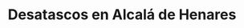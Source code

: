 ---
id: 'service-01'
title: 'Desatascos en Alcalá de Henares'
titleMeta: "Desatascos y Poceros en Alcalá de Henares | 24 Horas"
canonical: https://www.desatascos-madrid.com/desatascos/desatascos-alcala

lugar: 'Alcalá de Henares'
mediumImage: 'renovation-lg.webp'
largeImage: 'desatascosalcala-md.webp'
metaContent: "Pociten: Desatascos y Poceros en Alcalá de Henares. Servicio 24h 🕑. Soluciones rápidas y eficaces para atascos. ¡Contáctanos! ☎️ 647 376 782"
detailBreadcrumbSubTitle: 'Single Service'
detailBreadcrumbDesc: 'Empresa de poceros en Alcalá de Henares con los mejores precios. Llámanos y compruébalo'

#Titulo del banner
title2: 'Desatascos en Alcalá de Henares'
#PARRAFO color negro de fondo y letras en verde
detailSubTitle: 'Desatascos Pociten: La Solución para tus Problemas de Desatascos y Obras de Pocería en Alcalá de Henares'

#PARRAFO slider
parrafo: "Soluciones integrales de desatascos y obras de pocería en Alcalá de Henares"

#PARRAFO Primera pregunta



descripcion: "Si resides en Alcalá de Henares y enfrentas inconvenientes con las tuberías de tu hogar o empresa, contar con un servicio de desatascos y pocería eficiente es crucial. Desatascos Pociten, con más de dos décadas de trayectoria en el sector, se destaca por brindar respuestas rápidas y efectivas a problemas de desatascos en Alcalá de Henares."
detailDesc: ""

#PARRAFO Segunda pregunta
pregunta2: "Sobre Nosotros: Expertos en Desatascos y Pocería"
descripcion1: "En Desatascos Pociten, nos enorgullecemos de nuestra experiencia y conocimientos en el ámbito de los desatascos y obras de pocería. Nuestro equipo, altamente cualificado y formado, está preparado para abordar cualquier desafío en tus instalaciones de tuberías, utilizando tecnología avanzada para asegurar un servicio de calidad superior."
descripcion2: ""

#PARRAFO Tercera pregunta
pregunta3: "Servicios Integrales en Alcalá de Henares"
descripcion3: "Nuestro catálogo de servicios abarca:"

#Set inner Html con contenido variable

contenidoDescripcion: "
<h3>Desatascos</h3>
<p>Intervenimos en todo tipo de tuberías, utilizando equipos de última generación para desatascar eficientemente cualquier material.</p>
<br>

<h3>Limpieza de tuberías</h3>
<p>Más allá de los desatascos, ofrecemos mantenimiento preventivo y correctivo para evitar futuros problemas y asegurar el óptimo funcionamiento de tus instalaciones.</p>
<br>
<h3>Reparación de tuberías</h3>
<p>Empleamos métodos no invasivos para solucionar roturas o fisuras, evitando obras mayores y costosas.</p>
<br>
<h3>Obras de pocería</h3>
<p>Contamos con especialistas en obras de pocería, capaces de manejar desde la instalación de nuevas tuberías hasta la renovación de las existentes.</p>
<br>
<h3>Inspección con Cámaras</h3>
<p>Utilizamos cámaras de alta definición para inspeccionar y diagnosticar con precisión cualquier problema en tus tuberías.</p>
<br>

<h2>Compromiso con la Calidad</h2>
<p>En Desatascos Pociten, nuestra prioridad es la satisfacción del cliente. Nuestro enfoque se centra en ofrecer soluciones rápidas, eficientes y de alta calidad, a precios competitivos y con una atención personalizada.</p>
<br>
<h2>Contacta con los Expertos</h2>
<p>¿Necesitas ayuda con desatascos o obras de pocería en Alcalá de Henares? Contacta con Desatascos Pociten. Con nuestro equipo experto y tecnología avanzada, estamos listos para ofrecerte las mejores soluciones para tus problemas de tuberías.
<br>
En Desatascos Pociten, tu tranquilidad y la eficiencia de tus instalaciones son nuestra mayor preocupación. Confiar en nosotros es elegir experiencia, calidad y dedicación en desatascos y pocería en Alcalá de Henares.</p>
"

#PARRAFO Cuarta pregunta

descripcion4: "En resumen, si vives en Alcalá de Henares y necesitas solucionar problemas en tus tuberías, no dudes en contactar con Desatascos Pociten. Con más de 20 años de experiencia en el sector, contamos con un equipo altamente capacitado y tecnología de última generación para garantizar un servicio rápido, eficiente y de calidad. Ofrecemos una amplia gama de servicios, desde desatascos y limpieza de tuberías hasta reparación y obras de pocería. Además, nos preocupamos por ofrecer una atención al cliente personalizada y precios competitivos."

#FAqs de la pagina

accordionData:
 [
    {
      question: '¿Cuánto tiempo tardáis en resolver un problema de desatasco?',
      answer:
        'En Desatascos Pociten, nos esforzamos por ofrecer un servicio rápido y eficiente. El tiempo que tardamos en resolver un problema de desatasco depende del tipo de tubería y el nivel de obstrucción, pero siempre trabajamos con la mayor rapidez posible.',
    },
    {
      question: '¿Cuáles son los precios de vuestros servicios?',
      answer:
        'Los precios de nuestros servicios varían según el tipo de servicio y la complejidad del trabajo. Ofrecemos precios competitivos y siempre tratamos de ajustarnos a las necesidades y presupuesto de nuestros clientes.',
    },
    {
      question: '¿Utilizáis técnicas no invasivas en la reparación de tuberías?',
      answer:
        'Sí, en Desatascos Pociten utilizamos técnicas no invasivas en la reparación de tuberías. De esta forma, evitamos tener que hacer obras costosas y engorrosas.',
    },
      {
      question: '¿Ofrecéis servicios de emergencia?',
      answer: 'Sí, ofrecemos servicios de emergencia las 24 horas del día, los 7 días de la semana. Si tienes un problema urgente con tus tuberías, no dudes en contactarnos.'
    },
      {
      question: '¿Cuál es el área geográfica en la que ofrecéis vuestros servicios?',
      answer:
        'Ofrecemos nuestros servicios de desatascos y obras de pocería en Alcalá de Henares y en toda la zona de la Comunidad de Madrid. Si tienes dudas sobre si cubrimos tu zona, no dudes en contactarnos y estaremos encantados de ayudarte.',
    },
  ]



#OPCIONES LI

option1: '✅ Pisos y Viviendas: Soluciones para atascos en bañeras, fregaderos e inodoros, adaptadas a todo tipo de hogares.'
option2: '✅ Chalets Individuales, Adosados o Pareados: Especializados en resolver atascos en arquetas afectadas por hojas o tierra en propiedades privadas. '
option3: '✅ Colegios: Intervención eficaz en atascos de aseos y arquetas en patios escolares.'
option4: '✅ Urbanizaciones: Expertos en manejar atascos y problemas con arquetas deterioradas, tuberías y bajantes.'
option5: '✅ Restaurantes: Soluciones para atascos en cocinas, fregaderos y aseos, asegurando un ambiente limpio y funcional para clientes y personal.'
option6: '✅ Instalaciones Deportivas: Servicios para resolver problemas en desagües de piscinas y vaciado de arquetas en vestuarios.'
option7: '✅ Hoteles: Mantenimiento integral de instalaciones para garantizar el mejor servicio a los huéspedes.'
option8: '✅ Multinacionales: Gestión de incidencias y mantenimiento regular de instalaciones en oficinas corporativas..'
option9: '✅ Naves Industriales: Tratamiento eficiente de atrancos causados por acumulación de residuos en arquetas.'




#PARRAFO TEXTO FONDO NEGRO LETRAS VERDES ANTES DE BOTON

parrafo1: '<h2>24 HORAS A TU SERVICIO</h2>'


isFeatured: true
---